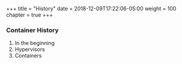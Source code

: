 +++
title = "History"
date = 2018-12-09T17:22:06-05:00
weight = 100
chapter = true
+++

### Container History

1. In the beginning
2. Hypervisors
3. Containers

